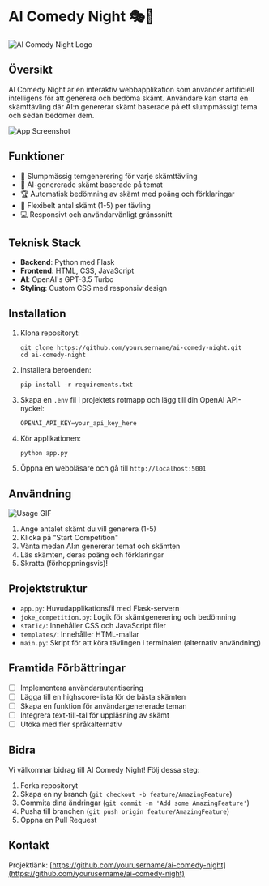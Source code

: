 # AI Comedy Night 🎭🤖

![AI Comedy Night Logo](path/to/logo.png)
<!-- Lägg till en rolig logotyp som kombinerar AI och komedi, t.ex. en robot med en mikrofon -->

## Översikt

AI Comedy Night är en interaktiv webbapplikation som använder artificiell intelligens för att generera och bedöma skämt. Användare kan starta en skämttävling där AI:n genererar skämt baserade på ett slumpmässigt tema och sedan bedömer dem.

![App Screenshot](path/to/app_screenshot.png)
<!-- Lägg till en skärmdump av applikationens huvudgränssnitt -->

## Funktioner

- 🎲 Slumpmässig temgenerering för varje skämttävling
- 🤣 AI-genererade skämt baserade på temat
- 🏆 Automatisk bedömning av skämt med poäng och förklaringar
- 🔢 Flexibelt antal skämt (1-5) per tävling
- 💻 Responsivt och användarvänligt gränssnitt

## Teknisk Stack

- **Backend**: Python med Flask
- **Frontend**: HTML, CSS, JavaScript
- **AI**: OpenAI's GPT-3.5 Turbo
- **Styling**: Custom CSS med responsiv design

## Installation

1. Klona repositoryt:
   ```
   git clone https://github.com/yourusername/ai-comedy-night.git
   cd ai-comedy-night
   ```

2. Installera beroenden:
   ```
   pip install -r requirements.txt
   ```

3. Skapa en `.env` fil i projektets rotmapp och lägg till din OpenAI API-nyckel:
   ```
   OPENAI_API_KEY=your_api_key_here
   ```

4. Kör applikationen:
   ```
   python app.py
   ```

5. Öppna en webbläsare och gå till `http://localhost:5001`

## Användning

![Usage GIF](path/to/usage.gif)
<!-- GIF som visar hur man använder applikationen -->

1. Ange antalet skämt du vill generera (1-5)
2. Klicka på "Start Competition"
3. Vänta medan AI:n genererar temat och skämten
4. Läs skämten, deras poäng och förklaringar
5. Skratta (förhoppningsvis)!

## Projektstruktur

- `app.py`: Huvudapplikationsfil med Flask-servern
- `joke_competition.py`: Logik för skämtgenerering och bedömning
- `static/`: Innehåller CSS och JavaScript filer
- `templates/`: Innehåller HTML-mallar
- `main.py`: Skript för att köra tävlingen i terminalen (alternativ användning)

## Framtida Förbättringar

- [ ] Implementera användarautentisering
- [ ] Lägga till en highscore-lista för de bästa skämten
- [ ] Skapa en funktion för användargenererade teman
- [ ] Integrera text-till-tal för uppläsning av skämt
- [ ] Utöka med fler språkalternativ

## Bidra

Vi välkomnar bidrag till AI Comedy Night! Följ dessa steg:

1. Forka repositoryt
2. Skapa en ny branch (`git checkout -b feature/AmazingFeature`)
3. Commita dina ändringar (`git commit -m 'Add some AmazingFeature'`)
4. Pusha till branchen (`git push origin feature/AmazingFeature`)
5. Öppna en Pull Request


## Kontakt

Projektlänk: [https://github.com/yourusername/ai-comedy-night](https://github.com/yourusername/ai-comedy-night)
